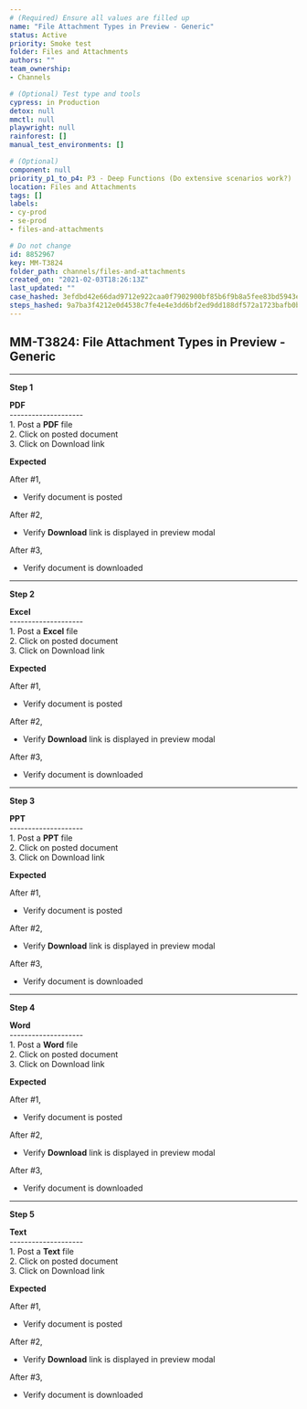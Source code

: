 ```yaml
---
# (Required) Ensure all values are filled up
name: "File Attachment Types in Preview - Generic"
status: Active
priority: Smoke test
folder: Files and Attachments
authors: ""
team_ownership: 
- Channels

# (Optional) Test type and tools
cypress: in Production
detox: null
mmctl: null
playwright: null
rainforest: []
manual_test_environments: []

# (Optional)
component: null
priority_p1_to_p4: P3 - Deep Functions (Do extensive scenarios work?)
location: Files and Attachments
tags: []
labels: 
- cy-prod
- se-prod
- files-and-attachments

# Do not change
id: 8852967
key: MM-T3824
folder_path: channels/files-and-attachments
created_on: "2021-02-03T18:26:13Z"
last_updated: ""
case_hashed: 3efdbd42e66dad9712e922caa0f7902900bf85b6f9b8a5fee83bd5943e52fd3f2ab019b606c8d159f95d356c98813d76
steps_hashed: 9a7ba3f4212e0d4538c7fe4e4e3dd6bf2ed9dd188df572a1723bafb0b2021657b2a5be753222678fd88887e3578e4cc2
---
```


## MM-T3824: File Attachment Types in Preview - Generic

---

**Step 1**

**PDF**\
\--------------------\
1\. Post a **PDF** file\
2\. Click on posted document\
3\. Click on Download link

**Expected**

After #1,

- Verify document is posted

After #2,

- Verify **Download** link is displayed in preview modal

After #3,

- Verify document is downloaded

---

**Step 2**

**Excel**\
\--------------------\
1\. Post a **Excel** file\
2\. Click on posted document\
3\. Click on Download link

**Expected**

After #1,

- Verify document is posted

After #2,

- Verify **Download** link is displayed in preview modal

After #3,

- Verify document is downloaded

---

**Step 3**

**PPT**\
\--------------------\
1\. Post a **PPT** file\
2\. Click on posted document\
3\. Click on Download link

**Expected**

After #1,

- Verify document is posted

After #2,

- Verify **Download** link is displayed in preview modal

After #3,

- Verify document is downloaded

---

**Step 4**

**Word**\
\--------------------\
1\. Post a **Word** file\
2\. Click on posted document\
3\. Click on Download link

**Expected**

After #1,

- Verify document is posted

After #2,

- Verify **Download** link is displayed in preview modal

After #3,

- Verify document is downloaded

---

**Step 5**

**Text**\
\--------------------\
1\. Post a **Text** file\
2\. Click on posted document\
3\. Click on Download link

**Expected**

After #1,

- Verify document is posted

After #2,

- Verify **Download** link is displayed in preview modal

After #3,

- Verify document is downloaded
